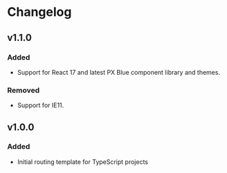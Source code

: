 # Changelog

## v1.1.0

### Added

-   Support for React 17 and latest PX Blue component library and themes.

### Removed

-   Support for IE11.

## v1.0.0

### Added

-   Initial routing template for TypeScript projects